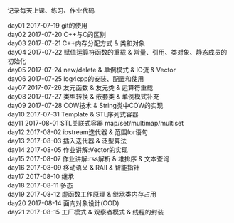 记录每天上课、练习、作业代码

day01 2017-07-19 git的使用   
day02 2017-07-20 C++与C的区别   
day03 2017-07-21 C++内存分配方式 & 类和对象   
day04 2017-07-22 赋值运算符函数的重载 & 常量、引用、类对象、静态成员的初始化  
day05 2017-07-24 new/delete & 单例模式 & IO流 & Vector   
day06 2017-07-25 log4cpp的安装、配置和使用    
day07 2017-07-26 友元函数 & 友元类 & 运算符重载   
day08 2017-07-27 类型转换 & 嵌套类 & 单例模式补充   
day09 2017-07-28 COW技术 & String类中COW的实现   
day10 2017-07-31 Template & STL序列式容器      
day11 2017-08-01 STL关联式容器 map/set/multimap/multiset   
day12 2017-08-02 iostream迭代器 & 范围for语句      
day13 2017-08-03 插入迭代器 & 泛型算法     
day14 2017-08-05 作业讲解:Vector的实现      
day15 2017-08-07 作业讲解:rss解析 & 堆排序 & 文本查询       
day16 2017-08-09 移动语义 & RAII & 智能指针      
day17 2017-08-10 继承         
day18 2017-08-11 多态           
day19 2017-08-12 虚函数工作原理 & 继承类内存占用     
day20 2017-08-14 面向对象设计(OOD)      
day21 2017-08-15 工厂模式 & 观察者模式 & 线程的封装       
